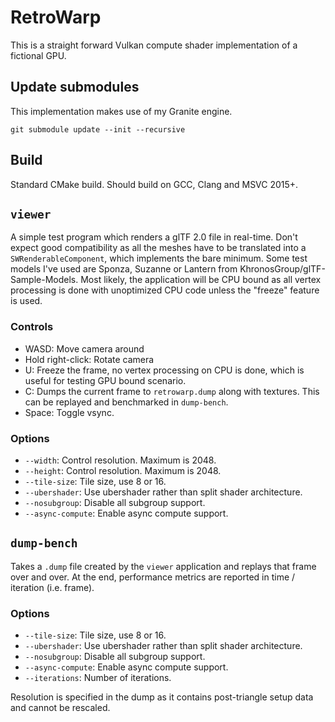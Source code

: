 # RetroWarp

This is a straight forward Vulkan compute shader implementation of a fictional GPU.

## Update submodules

This implementation makes use of my Granite engine.

```
git submodule update --init --recursive
```

## Build

Standard CMake build. Should build on GCC, Clang and MSVC 2015+.

## `viewer`

A simple test program which renders a glTF 2.0 file in real-time.
Don't expect good compatibility as all the meshes have to be translated into a `SWRenderableComponent`, which implements the bare minimum.
Some test models I've used are Sponza, Suzanne or Lantern from KhronosGroup/glTF-Sample-Models.
Most likely, the application will be CPU bound as all vertex processing is done with unoptimized CPU code unless the "freeze" feature is used.

### Controls

- WASD: Move camera around
- Hold right-click: Rotate camera
- U: Freeze the frame, no vertex processing on CPU is done, which is useful for testing GPU bound scenario.
- C: Dumps the current frame to `retrowarp.dump` along with textures. This can be replayed and benchmarked in `dump-bench`.
- Space: Toggle vsync.

### Options

- `--width`: Control resolution. Maximum is 2048.
- `--height`: Control resolution. Maximum is 2048.
- `--tile-size`: Tile size, use 8 or 16.
- `--ubershader`: Use ubershader rather than split shader architecture.
- `--nosubgroup`: Disable all subgroup support.
- `--async-compute`: Enable async compute support.

## `dump-bench`

Takes a `.dump` file created by the `viewer` application and replays that frame over and over.
At the end, performance metrics are reported in time / iteration (i.e. frame).

### Options

- `--tile-size`: Tile size, use 8 or 16.
- `--ubershader`: Use ubershader rather than split shader architecture.
- `--nosubgroup`: Disable all subgroup support.
- `--async-compute`: Enable async compute support.
- `--iterations`: Number of iterations.

Resolution is specified in the dump as it contains post-triangle setup data and cannot be rescaled.
